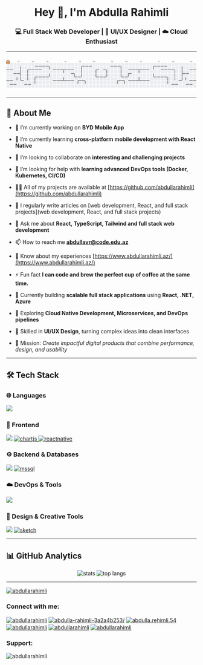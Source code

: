 <h1 align="center">Hey 👋, I'm Abdulla Rahimli</h1>
<h3 align="center">💻 Full Stack Web Developer | 🎨 UI/UX Designer | ☁️ Cloud Enthusiast</h3>

---

###

<picture>
  <source media="(prefers-color-scheme: dark)" srcset="https://raw.githubusercontent.com/abdullarahimli/abdullarahimli/output/pacman-contribution-graph-dark.svg">
  <source media="(prefers-color-scheme: light)" srcset="https://raw.githubusercontent.com/abdullarahimli/abdullarahimli/output/pacman-contribution-graph.svg">
  <img alt="pacman contribution graph" src="https://raw.githubusercontent.com/abdullarahimli/abdullarahimli/output/pacman-contribution-graph.svg">
</picture>

---

## 🚀 About Me  
- 🔭 I’m currently working on **BYD Mobile App**

- 🌱 I’m currently learning **cross-platform mobile development with React Native**

- 👯 I’m looking to collaborate on **interesting and challenging projects**

- 🤝 I’m looking for help with **learning advanced DevOps tools (Docker, Kubernetes, CI/CD)**

- 👨‍💻 All of my projects are available at [https://github.com/abdullarahimli](https://github.com/abdullarahimli)

- 📝 I regularly write articles on [web development, React, and full stack projects](web development, React, and full stack projects)

- 💬 Ask me about **React, TypeScript, Tailwind and full stack web development**

- 📫 How to reach me **abdullavr@code.edu.az**

- 📄 Know about my experiences [https://www.abdullarahimli.az/](https://www.abdullarahimli.az/)

- ⚡ Fun fact **I can code and brew the perfect cup of coffee at the same time.**
  
- 🔭 Currently building **scalable full stack applications** using **React, .NET, Azure**
  
- 🌱 Exploring **Cloud Native Development, Microservices, and DevOps pipelines**
  
- 🎨 Skilled in **UI/UX Design**, turning complex ideas into clean interfaces

- 🎯 Mission: *Create impactful digital products that combine performance, design, and usability*  

---

## 🛠️ Tech Stack  

### 🌐 Languages  
<p align="left">
  <img src="https://skillicons.dev/icons?i=js,ts,cs,python,bash" height="40" />
</p>

### 🎨 Frontend  
<p align="left">
    <img src="https://skillicons.dev/icons?i=html,css,sass,tailwind,bootstrap,react,redux" height="40" />
  <a href="https://www.chartjs.org" target="_blank" rel="noreferrer"> <img src="https://www.chartjs.org/media/logo-title.svg" alt="chartjs" width="40" height="40"/> </a>
  <a href="https://reactnative.dev/" target="_blank" rel="noreferrer"> <img src="https://reactnative.dev/img/header_logo.svg" alt="reactnative" width="40" height="40"/> </a>
</p>

### ⚙️ Backend & Databases  
<p align="left">
  <img src="https://skillicons.dev/icons?i=dotnet,nodejs,mongodb,mysql,firebase" height="40" />
  <a href="https://www.microsoft.com/en-us/sql-server" target="_blank" rel="noreferrer"> <img src="https://www.svgrepo.com/show/303229/microsoft-sql-server-logo.svg" alt="mssql" width="40" height="40"/> </a>
</p>

### ☁️ DevOps & Tools  
<p align="left">
  <img src="https://skillicons.dev/icons?i=docker,azure,git,postman" height="40" />
</p>

### 🎨 Design & Creative Tools  
<p align="left">
  <img src="https://skillicons.dev/icons?i=figma,ps,ai,pr,ae,xd,br" height="40" />
  <a href="https://www.sketch.com/" target="_blank" rel="noreferrer"> <img src="https://www.vectorlogo.zone/logos/sketchapp/sketchapp-icon.svg" alt="sketch" width="40" height="40"/> </a>

</p>

---

## 📊 GitHub Analytics  

<p align="center">
  <img src="https://github-readme-stats.vercel.app/api?username=abdullarahimli&show_icons=true&theme=radical" alt="stats" height="165"/>
  <img src="https://github-readme-stats.vercel.app/api/top-langs/?username=abdullarahimli&layout=compact&theme=radical" alt="top langs" height="200"/>
</p>

---

<p align="left"> <a href="https://github.com/ryo-ma/github-profile-trophy"><img src="https://github-profile-trophy.vercel.app/?username=abdullarahimli" alt="abdullarahimli" /></a> </p>

<h3 align="left">Connect with me:</h3>
<p align="left">
<a href="https://twitter.com/abdullarahimli" target="blank"><img align="center" src="https://raw.githubusercontent.com/rahuldkjain/github-profile-readme-generator/master/src/images/icons/Social/twitter.svg" alt="abdullarahimli" height="30" width="40" /></a>
<a href="https://linkedin.com/in/abdulla-rahimli-3a2a4b253/" target="blank"><img align="center" src="https://raw.githubusercontent.com/rahuldkjain/github-profile-readme-generator/master/src/images/icons/Social/linked-in-alt.svg" alt="abdulla-rahimli-3a2a4b253/" height="30" width="40" /></a>
<a href="https://fb.com/abdulla.rehimli.54" target="blank"><img align="center" src="https://raw.githubusercontent.com/rahuldkjain/github-profile-readme-generator/master/src/images/icons/Social/facebook.svg" alt="abdulla.rehimli.54" height="30" width="40" /></a>
<a href="https://instagram.com/abdullarahimli" target="blank"><img align="center" src="https://raw.githubusercontent.com/rahuldkjain/github-profile-readme-generator/master/src/images/icons/Social/instagram.svg" alt="abdullarahimli" height="30" width="40" /></a>
<a href="https://dribbble.com/abdullarahimli" target="blank"><img align="center" src="https://raw.githubusercontent.com/rahuldkjain/github-profile-readme-generator/master/src/images/icons/Social/dribbble.svg" alt="abdullarahimli" height="30" width="40" /></a>
<a href="https://www.behance.net/abdullarahimli" target="blank"><img align="center" src="https://raw.githubusercontent.com/rahuldkjain/github-profile-readme-generator/master/src/images/icons/Social/behance.svg" alt="abdullarahimli" height="30" width="40" /></a>
</p>

<h3 align="left">Support:</h3>
<p><a href="https://www.buymeacoffee.com/abdullarahimli"> <img align="left" src="https://cdn.buymeacoffee.com/buttons/v2/default-yellow.png" height="50" width="210" alt="abdullarahimli" /></a></p><br><br>


###




